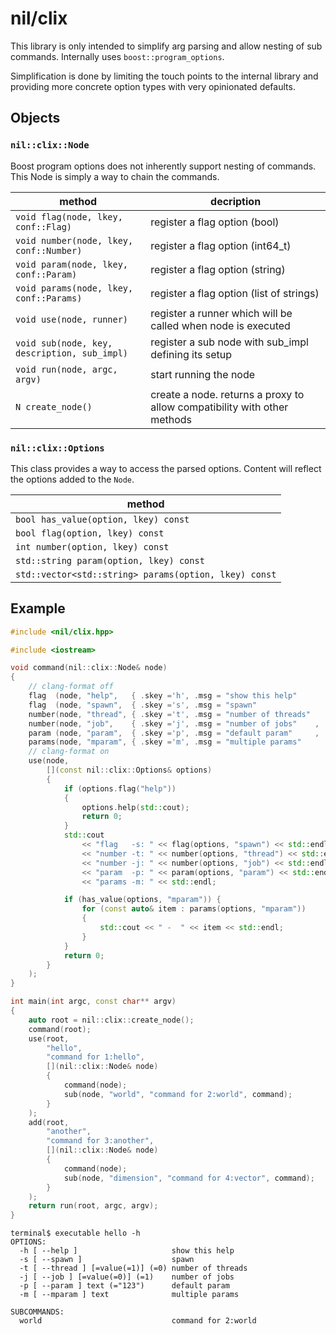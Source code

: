 # nil/clix

This library is only intended to simplify arg parsing and allow nesting of sub commands. Internally uses `boost::program_options`.

Simplification is done by limiting the touch points to the internal library and providing more concrete option types with very opinionated defaults.

## Objects

### `nil::clix::Node`

Boost program options does not inherently support nesting of commands. This Node is simply a way to chain the commands.

| method                                        | decription                                                                |
| --------------------------------------------- | ------------------------------------------------------------------------- |
| `void flag(node, lkey, conf::Flag)`           | register a flag option (bool)                                             |
| `void number(node, lkey, conf::Number)`       | register a flag option (int64_t)                                          |
| `void param(node, lkey, conf::Param)`         | register a flag option (string)                                           |
| `void params(node, lkey, conf::Params)`       | register a flag option (list of strings)                                  |
| `void use(node, runner)`                      | register a runner which will be called when node is executed              |
| `void sub(node, key, description, sub_impl)`  | register a sub node with sub_impl defining its setup                      |
| `void run(node, argc, argv)`                  | start running the node                                                    |
| `N create_node()`                             | create a node. returns a proxy to allow compatibility with other methods  |

### `nil::clix::Options`

This class provides a way to access the parsed options.
Content will reflect the options added to the `Node`.

| method                                                |
| ----------------------------------------------------- |
| `bool has_value(option, lkey) const`                  |
| `bool flag(option, lkey) const`                       |
| `int number(option, lkey) const`                      |
| `std::string param(option, lkey) const`               |
| `std::vector<std::string> params(option, lkey) const` |

## Example

```cpp
#include <nil/clix.hpp>

#include <iostream>

void command(nil::clix::Node& node)
{
    // clang-format off
    flag  (node, "help",   { .skey ='h', .msg = "show this help"                                        });
    flag  (node, "spawn",  { .skey ='s', .msg = "spawn"                                                 });
    number(node, "thread", { .skey ='t', .msg = "number of threads"                                     });
    number(node, "job",    { .skey ='j', .msg = "number of jobs"    , .fallback = 1     , .implicit = 0 });
    param (node, "param",  { .skey ='p', .msg = "default param"     , .fallback = "123"                 });
    params(node, "mparam", { .skey ='m', .msg = "multiple params"                                       });
    // clang-format on
    use(node,
        [](const nil::clix::Options& options)
        {
            if (options.flag("help"))
            {
                options.help(std::cout);
                return 0;
            }
            std::cout                                                     //
                << "flag   -s: " << flag(options, "spawn") << std::endl    //
                << "number -t: " << number(options, "thread") << std::endl //
                << "number -j: " << number(options, "job") << std::endl    //
                << "param  -p: " << param(options, "param") << std::endl   //
                << "params -m: " << std::endl;

            if (has_value(options, "mparam")) {
                for (const auto& item : params(options, "mparam"))
                {
                    std::cout << " -  " << item << std::endl;
                }
            }
            return 0;
        }
    );
}

int main(int argc, const char** argv)
{
    auto root = nil::clix::create_node();
    command(root);
    use(root,
        "hello",
        "command for 1:hello",
        [](nil::clix::Node& node)
        {
            command(node);
            sub(node, "world", "command for 2:world", command);
        }
    );
    add(root,
        "another",
        "command for 3:another",
        [](nil::clix::Node& node)
        {
            command(node);
            sub(node, "dimension", "command for 4:vector", command);
        }
    );
    return run(root, argc, argv);
}
```

```
terminal$ executable hello -h
OPTIONS:
  -h [ --help ]                     show this help
  -s [ --spawn ]                    spawn
  -t [ --thread ] [=value(=1)] (=0) number of threads
  -j [ --job ] [=value(=0)] (=1)    number of jobs
  -p [ --param ] text (="123")      default param
  -m [ --mparam ] text              multiple params

SUBCOMMANDS:
  world                             command for 2:world
```